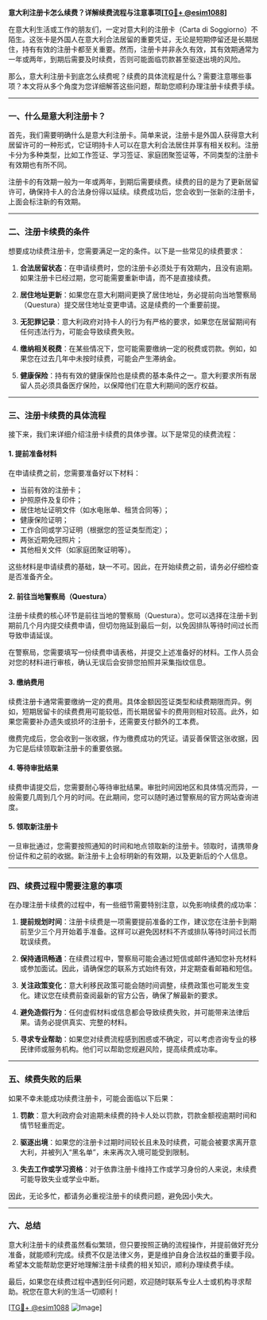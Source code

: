 **意大利注册卡怎么续费？详解续费流程与注意事项[[TG💪+ @esim1088](https://t.me/s/esim1088)]**

在意大利生活或工作的朋友们，一定对意大利的注册卡（Carta di Soggiorno）不陌生。这张卡是外国人在意大利合法居留的重要凭证，无论是短期停留还是长期居住，持有有效的注册卡都至关重要。然而，注册卡并非永久有效，其有效期通常为一年或两年，到期后需要及时续费，否则可能面临罚款甚至驱逐出境的风险。

那么，意大利注册卡到底怎么续费呢？续费的具体流程是什么？需要注意哪些事项？本文将从多个角度为您详细解答这些问题，帮助您顺利办理注册卡续费手续。

---

### 一、什么是意大利注册卡？

首先，我们需要明确什么是意大利注册卡。简单来说，注册卡是外国人获得意大利居留许可的一种形式，它证明持卡人可以在意大利合法居住并享有相关权利。注册卡分为多种类型，比如工作签证、学习签证、家庭团聚签证等，不同类型的注册卡有效期也有所不同。

注册卡的有效期一般为一年或两年，到期后需要续费。续费的目的是为了更新居留许可，确保持卡人的合法身份得以延续。续费成功后，您会收到一张新的注册卡，上面会标注新的有效期。

---

### 二、注册卡续费的条件

想要成功续费注册卡，您需要满足一定的条件。以下是一些常见的续费要求：

1. **合法居留状态**：在申请续费时，您的注册卡必须处于有效期内，且没有逾期。如果注册卡已经过期，您可能需要重新申请，而不是直接续费。

2. **居住地址更新**：如果您在意大利期间更换了居住地址，务必提前向当地警察局（Questura）提交居住地址变更申请。这是续费的一个重要前提。

3. **无犯罪记录**：意大利政府对持卡人的行为有严格的要求，如果您在居留期间有任何违法行为，可能会导致续费失败。

4. **缴纳相关税费**：在某些情况下，您可能需要缴纳一定的税费或罚款。例如，如果您在过去几年中未按时续费，可能会产生滞纳金。

5. **健康保险**：持有有效的健康保险也是续费的基本条件之一。意大利要求所有居留人员必须具备医疗保险，以保障他们在意大利期间的医疗权益。

---

### 三、注册卡续费的具体流程

接下来，我们来详细介绍注册卡续费的具体步骤。以下是常见的续费流程：

#### 1. 提前准备材料

在申请续费之前，您需要准备好以下材料：

- 当前有效的注册卡；
- 护照原件及复印件；
- 居住地址证明文件（如水电账单、租赁合同等）；
- 健康保险证明；
- 工作合同或学习证明（根据您的签证类型而定）；
- 两张近期免冠照片；
- 其他相关文件（如家庭团聚证明等）。

这些材料是申请续费的基础，缺一不可。因此，在开始续费之前，请务必仔细检查是否准备齐全。

#### 2. 前往当地警察局（Questura）

注册卡续费的核心环节是前往当地的警察局（Questura）。您可以选择在注册卡到期前几个月内提交续费申请，但切勿拖延到最后一刻，以免因排队等待时间过长而导致申请延误。

在警察局，您需要填写一份续费申请表格，并提交上述准备好的材料。工作人员会对您的材料进行审核，确认无误后会安排您拍照并采集指纹信息。

#### 3. 缴纳费用

续费注册卡通常需要缴纳一定的费用。具体金额因签证类型和续费期限而异。例如，短期居留卡的续费费用可能较低，而长期居留卡的费用则相对较高。此外，如果您需要补办遗失或损坏的注册卡，还需要支付额外的工本费。

缴费完成后，您会收到一张收据，作为缴费成功的凭证。请妥善保管这张收据，因为它是后续领取新注册卡的重要依据。

#### 4. 等待审批结果

续费申请提交后，您需要耐心等待审批结果。审批时间因地区和具体情况而异，一般需要几周到几个月的时间。在此期间，您可以随时通过警察局的官方网站查询进度。

#### 5. 领取新注册卡

一旦审批通过，您需要按照通知的时间和地点领取新的注册卡。领取时，请携带身份证件和之前的收据。新注册卡上会标明新的有效期，以及更新后的个人信息。

---

### 四、续费过程中需要注意的事项

在办理注册卡续费的过程中，有一些细节需要特别注意，以免影响续费的成功率：

1. **提前规划时间**：注册卡续费是一项需要提前准备的工作，建议您在注册卡到期前至少三个月开始着手准备。这样可以避免因材料不齐或排队等待时间过长而耽误续费。

2. **保持通讯畅通**：在续费过程中，警察局可能会通过短信或邮件通知您补充材料或参加面试。因此，请确保您的联系方式始终有效，并定期查看邮箱和短信。

3. **关注政策变化**：意大利移民政策可能会随时间调整，续费政策也可能发生变化。建议您在续费前查阅最新的官方公告，确保了解最新的要求。

4. **避免造假行为**：任何虚假材料或信息都会导致续费失败，并可能带来法律后果。请务必提供真实、完整的材料。

5. **寻求专业帮助**：如果您对续费流程感到困惑或不确定，可以考虑咨询专业的移民律师或服务机构。他们可以帮助您规避风险，提高续费成功率。

---

### 五、续费失败的后果

如果不幸未能成功续费注册卡，可能会面临以下后果：

1. **罚款**：意大利政府会对逾期未续费的持卡人处以罚款，罚款金额视逾期时间和情节轻重而定。

2. **驱逐出境**：如果您的注册卡过期时间较长且未及时续费，可能会被要求离开意大利，并被列入“黑名单”，未来再次入境可能受到限制。

3. **失去工作或学习资格**：对于依靠注册卡维持工作或学习身份的人来说，未续费可能导致失业或学业中断。

因此，无论多忙，都请务必重视注册卡的续费问题，避免因小失大。

---

### 六、总结

意大利注册卡的续费虽然看似繁琐，但只要按照正确的流程操作，并提前做好充分准备，就能顺利完成。续费不仅是法律义务，更是维护自身合法权益的重要手段。希望本文能帮助您更好地理解注册卡续费的相关知识，顺利办理续费手续。

最后，如果您在续费过程中遇到任何问题，欢迎随时联系专业人士或机构寻求帮助。祝您在意大利的生活一切顺利！

[[TG💪+ @esim1088](https://t.me/s/esim1088) ![Image](https://i.postimg.cc/4NQfJmqS/Snipaste-2025-05-13-00-14-12.png)]